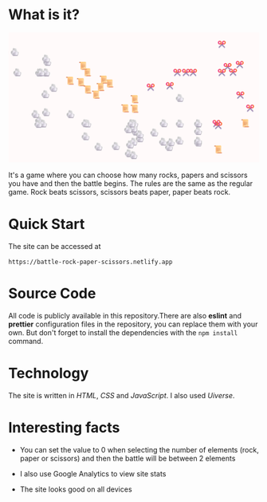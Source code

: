 # What is it?

![Screenshot](./Screenshots/Screenshot_1.png)

It's a game where you can choose how many rocks, papers and scissors you have and then the battle begins. The rules are
the same as the regular game. Rock beats scissors, scissors beats paper, paper beats rock.

# Quick Start

The site can be accessed at

```
https://battle-rock-paper-scissors.netlify.app
```

# Source Code

All code is publicly available in this repository.There are also **eslint** and **prettier** configuration files in the
repository, you can replace them with your own. But don't forget to install the dependencies with the `npm install`
command.

# Technology

The site is written in _HTML_, _CSS_ and _JavaScript_. I also used _Uiverse_.

# Interesting facts

- You can set the value to 0 when selecting the number of elements (rock, paper or scissors) and then the battle will be
  between 2 elements

- I also use Google Analytics to view site stats

- The site looks good on all devices
